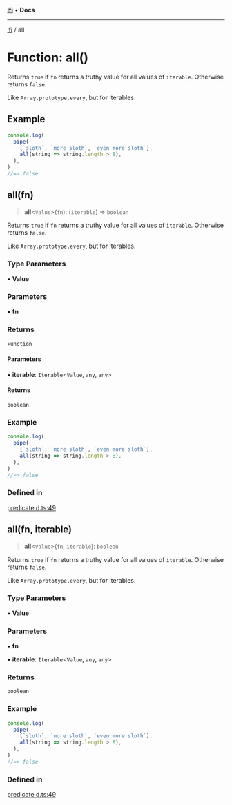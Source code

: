 [**lfi**](../readme.md) • **Docs**

***

[lfi](../globals.md) / all

# Function: all()

Returns `true` if `fn` returns a truthy value for all values of `iterable`.
Otherwise returns `false`.

Like `Array.prototype.every`, but for iterables.

## Example

```js
console.log(
  pipe(
    [`sloth`, `more sloth`, `even more sloth`],
    all(string => string.length > 8),
  ),
)
//=> false
```

## all(fn)

> **all**\<`Value`\>(`fn`): (`iterable`) => `boolean`

Returns `true` if `fn` returns a truthy value for all values of `iterable`.
Otherwise returns `false`.

Like `Array.prototype.every`, but for iterables.

### Type Parameters

• **Value**

### Parameters

• **fn**

### Returns

`Function`

#### Parameters

• **iterable**: `Iterable`\<`Value`, `any`, `any`\>

#### Returns

`boolean`

### Example

```js
console.log(
  pipe(
    [`sloth`, `more sloth`, `even more sloth`],
    all(string => string.length > 8),
  ),
)
//=> false
```

### Defined in

[predicate.d.ts:49](https://github.com/TomerAberbach/lfi/blob/fd6e1ff9d7b7d249090f89ead6d0a30e26aba2e4/src/operations/predicate.d.ts#L49)

## all(fn, iterable)

> **all**\<`Value`\>(`fn`, `iterable`): `boolean`

Returns `true` if `fn` returns a truthy value for all values of `iterable`.
Otherwise returns `false`.

Like `Array.prototype.every`, but for iterables.

### Type Parameters

• **Value**

### Parameters

• **fn**

• **iterable**: `Iterable`\<`Value`, `any`, `any`\>

### Returns

`boolean`

### Example

```js
console.log(
  pipe(
    [`sloth`, `more sloth`, `even more sloth`],
    all(string => string.length > 8),
  ),
)
//=> false
```

### Defined in

[predicate.d.ts:49](https://github.com/TomerAberbach/lfi/blob/fd6e1ff9d7b7d249090f89ead6d0a30e26aba2e4/src/operations/predicate.d.ts#L49)
